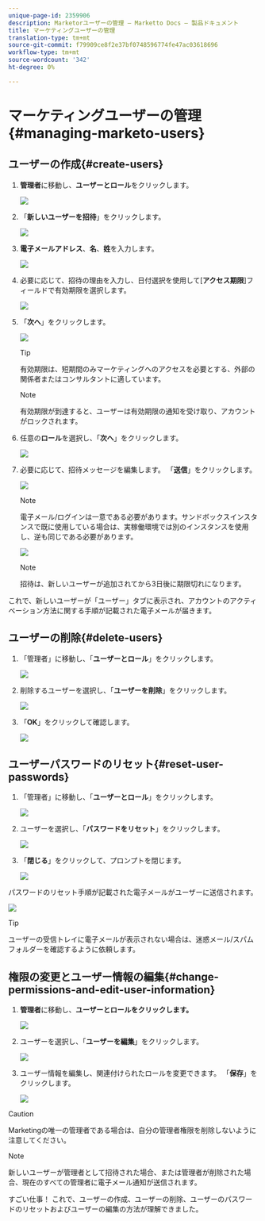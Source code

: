 ```yaml
---
unique-page-id: 2359906
description: Marketorユーザーの管理 — Marketto Docs — 製品ドキュメント
title: マーケティングユーザーの管理
translation-type: tm+mt
source-git-commit: f79909ce8f2e37bf0748596774fe47ac03618696
workflow-type: tm+mt
source-wordcount: '342'
ht-degree: 0%

---
```



# マーケティングユーザーの管理{#managing-marketo-users}

## ユーザーの作成{#create-users}

1. **管理者**&#x200B;に移動し、**ユーザーとロール**&#x200B;をクリックします。

   ![](assets/image2014-9-9-11-3a34-3a58.png)

1. 「**新しいユーザーを招待**」をクリックします。

   ![](assets/image2014-9-9-11-3a35-3a15.png)

1. **電子メールアドレス**、**名**、**姓**&#x200B;を入力します。

   ![](assets/image2016-5-24-9-3a45-3a30.png)

1. 必要に応じて、招待の理由を入力し、日付選択を使用して[**アクセス期限**]フィールドで有効期限を選択します。

   ![](assets/image2016-6-29-15-3a52-3a18.png)

1. 「**次へ**」をクリックします。

   ![](assets/image2016-5-24-9-3a58-3a10.png)

   >[!TIP]
   >
   >有効期限は、短期間のみマーケティングへのアクセスを必要とする、外部の関係者またはコンサルタントに適しています。

   >[!NOTE]
   >
   >有効期限が到達すると、ユーザーは有効期限の通知を受け取り、アカウントがロックされます。

1. 任意の&#x200B;**ロール**&#x200B;を選択し、「**次へ**」をクリックします。

   ![](assets/image2016-5-24-10-3a1-3a33.png)

1. 必要に応じて、招待メッセージを編集します。 「**送信**」をクリックします。

   ![](assets/image2016-5-24-10-3a3-3a56.png)

   >[!NOTE]
   >
   >電子メール/ログインは一意である必要があります。サンドボックスインスタンスで既に使用している場合は、実稼働環境では別のインスタンスを使用し、逆も同じである必要があります。

   ![](assets/image2016-5-24-10-3a21-3a57.png)

   >[!NOTE]
   >
   >招待は、新しいユーザーが追加されてから3日後に期限切れになります。

これで、新しいユーザーが「ユーザー」タブに表示され、アカウントのアクティベーション方法に関する手順が記載された電子メールが届きます。

## ユーザーの削除{#delete-users}

1. 「管理者」に移動し、「**ユーザーとロール**」をクリックします。

   ![](assets/image2014-9-9-11-3a36-3a21.png)

1. 削除するユーザーを選択し、「**ユーザーを削除**」をクリックします。

   ![](assets/image2014-9-9-11-3a36-3a36.png)

1. 「**OK**」をクリックして確認します。

   ![](assets/image2014-9-9-11-3a36-3a51.png)

## ユーザーパスワードのリセット{#reset-user-passwords}

1. 「管理者」に移動し、「**ユーザーとロール**」をクリックします。

   ![](assets/image2014-9-9-11-3a41-3a0.png)

1. ユーザーを選択し、「**パスワードをリセット**」をクリックします。

   ![](assets/image2014-9-9-11-3a41-3a19.png)

1. 「**閉じる**」をクリックして、プロンプトを閉じます。

   ![](assets/image2014-9-9-11-3a41-3a50.png)

パスワードのリセット手順が記載された電子メールがユーザーに送信されます。

![](assets/image2014-9-9-11-3a45-3a53.png)

>[!TIP]
>
>ユーザーの受信トレイに電子メールが表示されない場合は、迷惑メール/スパムフォルダーを確認するように依頼します。

## 権限の変更とユーザー情報の編集{#change-permissions-and-edit-user-information}

1. **管理者**&#x200B;に移動し、**ユーザーとロールをクリックします。**

   ![](assets/image2014-9-9-11-3a37-3a5.png)

1. ユーザーを選択し、「**ユーザーを編集**」をクリックします。

   ![](assets/image2014-9-9-11-3a37-3a16.png)

1. ユーザー情報を編集し、関連付けられたロールを変更できます。 「**保存**」をクリックします。

   ![](assets/image2014-9-9-11-3a37-3a31.png)

>[!CAUTION]
>
>Marketingの唯一の管理者である場合は、自分の管理者権限を削除しないように注意してください。

>[!NOTE]
>
>新しいユーザーが管理者として招待された場合、または管理者が削除された場合、現在のすべての管理者に電子メール通知が送信されます。

すごい仕事！ これで、ユーザーの作成、ユーザーの削除、ユーザーのパスワードのリセットおよびユーザーの編集の方法が理解できました。
